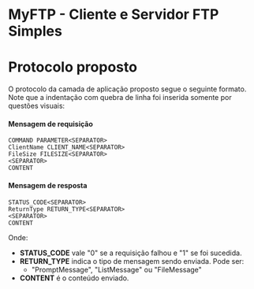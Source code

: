 # MyFTP - Cliente e Servidor FTP Simples

# Protocolo proposto

O protocolo da camada de aplicação proposto segue o seguinte formato. Note que a indentação com quebra de linha foi inserida somente por questões visuais:

#### Mensagem de requisição

```
COMMAND PARAMETER<SEPARATOR>
ClientName CLIENT_NAME<SEPARATOR>
FileSize FILESIZE<SEPARATOR>
<SEPARATOR>
CONTENT
```

#### Mensagem de resposta

```
STATUS_CODE<SEPARATOR>
ReturnType RETURN_TYPE<SEPARATOR>
<SEPARATOR>
CONTENT
```

Onde:

* __STATUS_CODE__ vale "0" se a requisição falhou e "1" se foi sucedida.
* __RETURN_TYPE__ indica o tipo de mensagem sendo enviada. Pode ser:
    * "PromptMessage", "ListMessage" ou "FileMessage"
* __CONTENT__ é o conteúdo enviado.